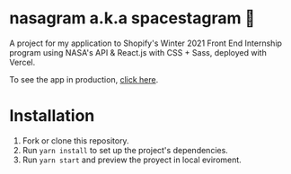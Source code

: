 # nasagram a.k.a spacestagram 🚀

A project for my application to Shopify's Winter 2021 Front End Internship program using NASA's API & React.js with CSS + Sass, deployed with Vercel.

To see the app in production, [click here](https://nasagram-nayelyrodarte.vercel.app/).

# Installation 

1. Fork or clone this repository.
2. Run `yarn install` to set up the project's dependencies.
3. Run `yarn start` and preview the proyect in local eviroment. 


